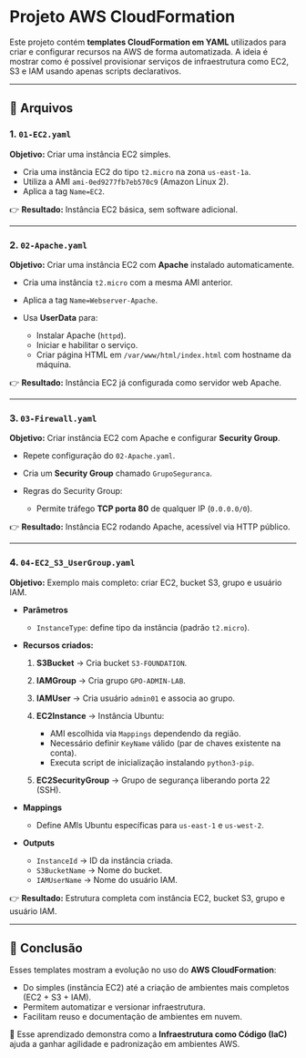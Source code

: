 
# Projeto AWS CloudFormation

Este projeto contém **templates CloudFormation em YAML** utilizados para criar e configurar recursos na AWS de forma automatizada. A ideia é mostrar como é possível provisionar serviços de infraestrutura como EC2, S3 e IAM usando apenas scripts declarativos.

---

## 📂 Arquivos

### 1. `01-EC2.yaml`

**Objetivo:** Criar uma instância EC2 simples.

* Cria uma instância EC2 do tipo `t2.micro` na zona `us-east-1a`.
* Utiliza a AMI `ami-0ed9277fb7eb570c9` (Amazon Linux 2).
* Aplica a tag `Name=EC2`.

👉 **Resultado:** Instância EC2 básica, sem software adicional.

---

### 2. `02-Apache.yaml`

**Objetivo:** Criar uma instância EC2 com **Apache** instalado automaticamente.

* Cria uma instância `t2.micro` com a mesma AMI anterior.
* Aplica a tag `Name=Webserver-Apache`.
* Usa **UserData** para:

  * Instalar Apache (`httpd`).
  * Iniciar e habilitar o serviço.
  * Criar página HTML em `/var/www/html/index.html` com hostname da máquina.

👉 **Resultado:** Instância EC2 já configurada como servidor web Apache.

---

### 3. `03-Firewall.yaml`

**Objetivo:** Criar instância EC2 com Apache e configurar **Security Group**.

* Repete configuração do `02-Apache.yaml`.
* Cria um **Security Group** chamado `GrupoSeguranca`.
* Regras do Security Group:

  * Permite tráfego **TCP porta 80** de qualquer IP (`0.0.0.0/0`).

👉 **Resultado:** Instância EC2 rodando Apache, acessível via HTTP público.

---

### 4. `04-EC2_S3_UserGroup.yaml`

**Objetivo:** Exemplo mais completo: criar EC2, bucket S3, grupo e usuário IAM.

* **Parâmetros**

  * `InstanceType`: define tipo da instância (padrão `t2.micro`).

* **Recursos criados:**

  1. **S3Bucket** → Cria bucket `S3-FOUNDATION`.
  2. **IAMGroup** → Cria grupo `GPO-ADMIN-LAB`.
  3. **IAMUser** → Cria usuário `admin01` e associa ao grupo.
  4. **EC2Instance** → Instância Ubuntu:

     * AMI escolhida via `Mappings` dependendo da região.
     * Necessário definir `KeyName` válido (par de chaves existente na conta).
     * Executa script de inicialização instalando `python3-pip`.
  5. **EC2SecurityGroup** → Grupo de segurança liberando porta 22 (SSH).

* **Mappings**

  * Define AMIs Ubuntu específicas para `us-east-1` e `us-west-2`.

* **Outputs**

  * `InstanceId` → ID da instância criada.
  * `S3BucketName` → Nome do bucket.
  * `IAMUserName` → Nome do usuário IAM.

👉 **Resultado:** Estrutura completa com instância EC2, bucket S3, grupo e usuário IAM.

---

## 🚀 Conclusão

Esses templates mostram a evolução no uso do **AWS CloudFormation**:

* Do simples (instância EC2) até a criação de ambientes mais completos (EC2 + S3 + IAM).
* Permitem automatizar e versionar infraestrutura.
* Facilitam reuso e documentação de ambientes em nuvem.

📌 Esse aprendizado demonstra como a **Infraestrutura como Código (IaC)** ajuda a ganhar agilidade e padronização em ambientes AWS.
